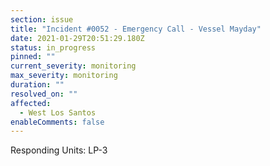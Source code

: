 ```yaml
---
section: issue
title: "Incident #0052 - Emergency Call - Vessel Mayday"
date: 2021-01-29T20:51:29.180Z
status: in_progress
pinned: ""
current_severity: monitoring
max_severity: monitoring
duration: ""
resolved_on: ""
affected:
  - West Los Santos
enableComments: false
---
```

Responding Units: LP-3